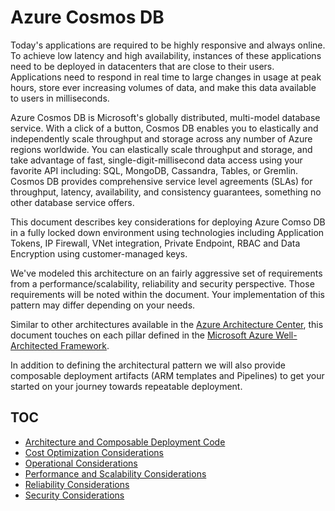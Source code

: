 # Azure Cosmos DB 
Today's applications are required to be highly responsive and always online. To achieve low latency and high availability, instances of these applications need to be deployed in datacenters that are close to their users. Applications need to respond in real time to large changes in usage at peak hours, store ever increasing volumes of data, and make this data available to users in milliseconds.

Azure Cosmos DB is Microsoft's globally distributed, multi-model database service. With a click of a button, Cosmos DB enables you to elastically and independently scale throughput and storage across any number of Azure regions worldwide. You can elastically scale throughput and storage, and take advantage of fast, single-digit-millisecond data access using your favorite API including: SQL, MongoDB, Cassandra, Tables, or Gremlin. Cosmos DB provides comprehensive service level agreements (SLAs) for throughput, latency, availability, and consistency guarantees, something no other database service offers.

This document describes key considerations for deploying Azure Comso DB in a fully locked down environment using technologies including Application Tokens, IP Firewall, VNet integration, Private Endpoint, RBAC and Data Encryption using customer-managed keys.

We've modeled this architecture on an fairly aggressive set of requirements from a performance/scalability, reliability and security perspective. Those requirements will be noted within the document. Your implementation of this pattern may differ depending on your needs.

Similar to other architectures available in the [Azure Architecture Center](https://docs.microsoft.com/en-us/azure/architecture/browse/), this document touches on each pillar defined in the [Microsoft Azure Well-Architected Framework](https://docs.microsoft.com/en-us/azure/architecture/framework).

In addition to defining the architectural pattern we will also provide composable deployment artifacts (ARM templates and Pipelines) to get your started on your journey towards repeatable deployment.  

## TOC
- [Architecture and Composable Deployment Code](docs/architecture.md)
- [Cost Optimization Considerations](docs/costoptimization.md)
- [Operational Considerations](docs/operational.md)
- [Performance and Scalability Considerations](docs/performance.md)
- [Reliability Considerations](docs/reliability.md)
- [Security Considerations](docs/security.md)  
 










































